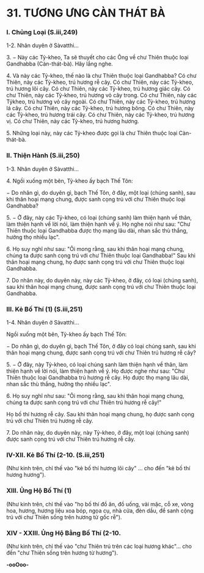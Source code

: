# 31. TƯƠNG ƯNG CÀN THÁT BÀ

<!--pg-->
### I. Chủng Loại (S.iii,249)
1-2\. Nhân duyên ở Sàvatthi...

3\. − Này các Tỷ-kheo, Ta sẽ thuyết cho các Ông về chư Thiên thuộc loại Gandhabba (Càn-thát-bà). Hãy
lắng nghe.

4\. Và này các Tỷ-kheo, thế nào là chư Thiên thuộc loại Gandhabba? Có chư Thiên, này các Tỷ-kheo, trú
hương rễ cây. Có chư Thiên, này các Tỷ-kheo, trú hương lõi cây. Có chư Thiên, này các Tỷ-kheo, trú
hương giác cây. Có chư Thiên, này các Tỷ-kheo, trú hương vỏ cây trong. Có chư Thiên, này các Tỷkheo, trú hương vỏ cây ngoài. Có chư Thiên, này các Tỷ-kheo, trú hương lá cây. Có chư Thiên, này các
Tỷ-kheo, trú hương bông. Có chư Thiên, này các Tỷ-kheo, trú hương trái cây. Có chư Thiên, này các
Tỷ-kheo, trú hương vị. Có chư Thiên, này các Tỷ-kheo, trú hương hương.

5\. Những loại này, này các Tỷ-kheo được gọi là chư Thiên thuộc loại Càn-thát-bà.

<!--pg-->
### II. Thiện Hành (S.iii,250)

1-3. Nhân duyên ở Sàvatthi...

4\. Ngồi xuống một bên, Tỷ-kheo ấy bạch Thế Tôn:

− Do nhân gì, do duyên gì, bạch Thế Tôn, ở đây, một loại (chúng sanh), sau khi thân hoại mạng chung,
được sanh cọng trú với chư Thiên thuộc loại Gandhabba?

5\. − Ở đây, này các Tỷ-kheo, có loại (chúng sanh) làm thiện hạnh về thân, làm thiện hạnh về lời nói,
làm thiện hạnh về ý. Họ nghe nói như sau: "Chư Thiên thuộc loại Gandhabba được thọ mạng lâu dài,
nhan sắc thù thắng, hưởng thọ nhiều lạc".

6\. Họ suy nghĩ như sau: "Ôi mong rằng, sau khi thân hoại mạng chung, chúng ta được sanh cọng trú với
chư Thiên thuộc loại Gandhabba!" Sau khi thân hoại mạng chung, họ được sanh cọng trú với chư Thiên
thuộc loại Gandhabba.

7\. Do nhân này, do duyên này, này các Tỷ-kheo, ở đây, có loại (chúng sanh), sau khi thân hoại mạng
chung, được sanh cọng trú với chư Thiên thuộc loại Gandhabba.

<!--pg-->
### III. Kẻ Bố Thí (1) (S.iii,251)

1-4. Nhân duyên ở Sàvatthi...

Ngồi xuống một bên, Tỷ-kheo ấy bạch Thế Tôn:

− Do nhân gì, do duyên gì, bạch Thế Tôn, ở đây có loại chúng sanh, sau khi thân hoại mạng chung,
được sanh cọng trú với chư Thiên trú hương rễ cây?

5\. − Ở đây, này Tỷ-kheo, có loại chúng sanh làm thiện hạnh về thân, làm thiện hạnh về lời nói, làm
thiện hạnh về ý. Họ được nghe như sau: "Chư Thiên thuộc loại Gandhabba trú hương rễ cây. Họ được
thọ mạng lâu dài, nhan sắc thù thắng, hưởng thọ nhiều lạc".

6\. Họ suy nghĩ như sau: "Ôi mong rằng, sau khi thân hoại mạng chung, chúng ta được sanh cọng trú với
chư Thiên trú hương rễ cây!"

Họ bố thí hương rễ cây. Sau khi thân hoại mạng chung, họ được sanh cọng trú với chư Thiên trú hương
rễ cây.

7\. Do nhân này, do duyên này, này Tỷ-kheo, ở đây, một loại (chúng sanh) được sanh cọng trú với chư
Thiên trú hương rễ cây.

<!--pg-->
### IV-XII. Kẻ Bố Thí (2-10. (S.iii,251)

(Như kinh trên, chỉ thế vào "kẻ bố thí hương lõi cây" ... cho đến "kẻ bố thí hương hương").

<!--pg-->
### XIII. Ủng Hộ Bố Thí (1)

(Như kinh trên, chỉ thế vào "họ bố thí đồ ăn, đồ uống, vải mặc, cỗ xe, vòng hoa, hương, hương liệu xoa
bóp, ngọa cụ, nhà cửa, đèn dầu, để sanh cộng trú với chư Thiên sống trên hương từ gốc rễ").

<!--pg-->
### XIV - XXIII. Ủng Hộ Bằng Bố Thí (2-10.

(Như kinh trên, chỉ thế vào "chư Thiên trú trên các loại hương khác"... cho đến "chư Thiên sống trên
hương từ hương").

**-ooOoo-**



